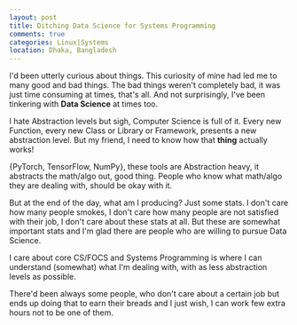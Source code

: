 ```yaml
---
layout: post
title: Ditching Data Science for Systems Programming 
comments: true
categories: Linux|Systems
location: Dhaka, Bangladesh
---
```


I'd been utterly curious about things. This curiosity of mine had led me to many good and bad things. The bad things weren't completely bad, it was just time consuming at times, that's all. And not surprisingly, I've been tinkering with **Data Science** at times too.

I hate Abstraction levels but sigh, Computer Science is full of it. Every new Function, every new Class or Library or Framework, presents a new abstraction level. But my friend, I need to know how that **thing** actually works!

{PyTorch, TensorFlow, NumPy}, these tools are Abstraction heavy, it abstracts the math/algo out, good thing. People who know what math/algo they are dealing with, should be okay with it.

But at the end of the day, what am I producing? Just some stats. I don't care how many people smokes, I don't care how many people are not satisfied with their job, I don't care about these stats at all. But these are somewhat important stats and I'm glad there are people who are willing to pursue Data Science. 

I care about core CS/FOCS and Systems Programming is where I can understand (somewhat) what I'm dealing with, with as less abstraction levels as possible. 

There'd been always some people, who don't care about a certain job but ends up doing that to earn their breads and I just wish, I can work few extra hours not to be one of them.
